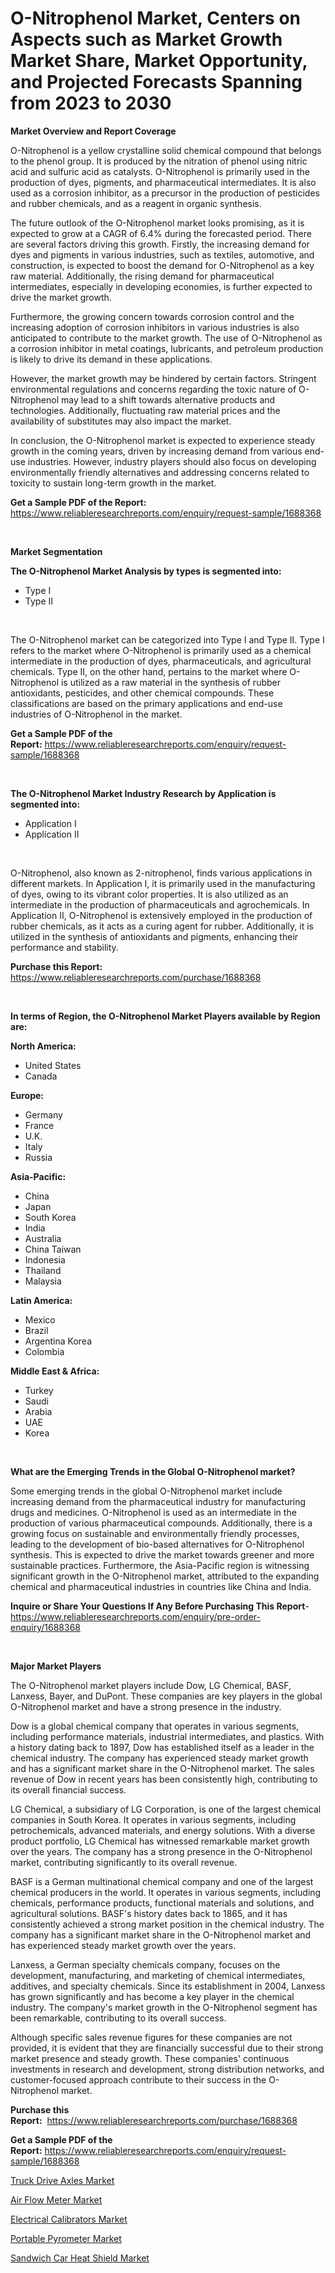 <p><h1>O-Nitrophenol Market, Centers on Aspects such as Market Growth Market Share, Market Opportunity, and Projected Forecasts Spanning from 2023 to 2030</h1></p><p><strong>Market Overview and Report Coverage</strong></p>
<p><p>O-Nitrophenol is a yellow crystalline solid chemical compound that belongs to the phenol group. It is produced by the nitration of phenol using nitric acid and sulfuric acid as catalysts. O-Nitrophenol is primarily used in the production of dyes, pigments, and pharmaceutical intermediates. It is also used as a corrosion inhibitor, as a precursor in the production of pesticides and rubber chemicals, and as a reagent in organic synthesis.</p><p>The future outlook of the O-Nitrophenol market looks promising, as it is expected to grow at a CAGR of 6.4% during the forecasted period. There are several factors driving this growth. Firstly, the increasing demand for dyes and pigments in various industries, such as textiles, automotive, and construction, is expected to boost the demand for O-Nitrophenol as a key raw material. Additionally, the rising demand for pharmaceutical intermediates, especially in developing economies, is further expected to drive the market growth.</p><p>Furthermore, the growing concern towards corrosion control and the increasing adoption of corrosion inhibitors in various industries is also anticipated to contribute to the market growth. The use of O-Nitrophenol as a corrosion inhibitor in metal coatings, lubricants, and petroleum production is likely to drive its demand in these applications.</p><p>However, the market growth may be hindered by certain factors. Stringent environmental regulations and concerns regarding the toxic nature of O-Nitrophenol may lead to a shift towards alternative products and technologies. Additionally, fluctuating raw material prices and the availability of substitutes may also impact the market.</p><p>In conclusion, the O-Nitrophenol market is expected to experience steady growth in the coming years, driven by increasing demand from various end-use industries. However, industry players should also focus on developing environmentally friendly alternatives and addressing concerns related to toxicity to sustain long-term growth in the market.</p></p>
<p><strong>Get a Sample PDF of the Report:</strong> <a href="https://www.reliableresearchreports.com/enquiry/request-sample/1688368">https://www.reliableresearchreports.com/enquiry/request-sample/1688368</a></p>
<p>&nbsp;</p>
<p><strong>Market Segmentation</strong></p>
<p><strong>The O-Nitrophenol Market Analysis by types is segmented into:</strong></p>
<p><ul><li>Type I</li><li>Type II</li></ul></p>
<p>&nbsp;</p>
<p><p>The O-Nitrophenol market can be categorized into Type I and Type II. Type I refers to the market where O-Nitrophenol is primarily used as a chemical intermediate in the production of dyes, pharmaceuticals, and agricultural chemicals. Type II, on the other hand, pertains to the market where O-Nitrophenol is utilized as a raw material in the synthesis of rubber antioxidants, pesticides, and other chemical compounds. These classifications are based on the primary applications and end-use industries of O-Nitrophenol in the market.</p></p>
<p><strong>Get a Sample PDF of the Report:</strong>&nbsp;<a href="https://www.reliableresearchreports.com/enquiry/request-sample/1688368">https://www.reliableresearchreports.com/enquiry/request-sample/1688368</a></p>
<p>&nbsp;</p>
<p><strong>The O-Nitrophenol Market Industry Research by Application is segmented into:</strong></p>
<p><ul><li>Application I</li><li>Application II</li></ul></p>
<p>&nbsp;</p>
<p><p>O-Nitrophenol, also known as 2-nitrophenol, finds various applications in different markets. In Application I, it is primarily used in the manufacturing of dyes, owing to its vibrant color properties. It is also utilized as an intermediate in the production of pharmaceuticals and agrochemicals. In Application II, O-Nitrophenol is extensively employed in the production of rubber chemicals, as it acts as a curing agent for rubber. Additionally, it is utilized in the synthesis of antioxidants and pigments, enhancing their performance and stability.</p></p>
<p><strong>Purchase this Report:</strong>&nbsp; <a href="https://www.reliableresearchreports.com/purchase/1688368">https://www.reliableresearchreports.com/purchase/1688368</a></p>
<p>&nbsp;</p>
<p><strong>In terms of Region, the O-Nitrophenol Market Players available by Region are:</strong></p>
<p>
    <p> <strong> North America: </strong>
        <ul>
            <li>United States</li>
            <li>Canada</li>
        </ul>
        </p> 
    <p> <strong> Europe: </strong>
        <ul>
            <li>Germany</li>
            <li>France</li>
            <li>U.K.</li>
            <li>Italy</li>
            <li>Russia</li>
        </ul>
        </p> 
    <p> <strong> Asia-Pacific: </strong>
        <ul>
            <li>China</li>
            <li>Japan</li>
            <li>South Korea</li>
            <li>India</li>
            <li>Australia</li>
            <li>China Taiwan</li>
            <li>Indonesia</li>
            <li>Thailand</li>
            <li>Malaysia</li>
        </ul>
        </p> 
    <p> <strong> Latin America: </strong>
        <ul>
            <li>Mexico</li>
            <li>Brazil</li>
            <li>Argentina Korea</li>
            <li>Colombia</li>
        </ul>
        </p> 
    <p> <strong> Middle East & Africa: </strong>
        <ul>
            <li>Turkey</li>
            <li>Saudi</li>
            <li>Arabia</li>
            <li>UAE</li>
            <li>Korea</li>
        </ul>
    </p>
    </p>
<p>&nbsp;</p>
<p><strong>What are the Emerging Trends in the Global O-Nitrophenol market?</strong></p>
<p><p>Some emerging trends in the global O-Nitrophenol market include increasing demand from the pharmaceutical industry for manufacturing drugs and medicines. O-Nitrophenol is used as an intermediate in the production of various pharmaceutical compounds. Additionally, there is a growing focus on sustainable and environmentally friendly processes, leading to the development of bio-based alternatives for O-Nitrophenol synthesis. This is expected to drive the market towards greener and more sustainable practices. Furthermore, the Asia-Pacific region is witnessing significant growth in the O-Nitrophenol market, attributed to the expanding chemical and pharmaceutical industries in countries like China and India.</p></p>
<p><strong>Inquire or Share Your Questions If Any Before Purchasing This Report</strong>- <a href="https://www.reliableresearchreports.com/enquiry/pre-order-enquiry/1688368">https://www.reliableresearchreports.com/enquiry/pre-order-enquiry/1688368</a></p>
<p>&nbsp;</p>
<p><strong>Major Market Players</strong></p>
<p><p>The O-Nitrophenol market players include Dow, LG Chemical, BASF, Lanxess, Bayer, and DuPont. These companies are key players in the global O-Nitrophenol market and have a strong presence in the industry.</p><p>Dow is a global chemical company that operates in various segments, including performance materials, industrial intermediates, and plastics. With a history dating back to 1897, Dow has established itself as a leader in the chemical industry. The company has experienced steady market growth and has a significant market share in the O-Nitrophenol market. The sales revenue of Dow in recent years has been consistently high, contributing to its overall financial success.</p><p>LG Chemical, a subsidiary of LG Corporation, is one of the largest chemical companies in South Korea. It operates in various segments, including petrochemicals, advanced materials, and energy solutions. With a diverse product portfolio, LG Chemical has witnessed remarkable market growth over the years. The company has a strong presence in the O-Nitrophenol market, contributing significantly to its overall revenue.</p><p>BASF is a German multinational chemical company and one of the largest chemical producers in the world. It operates in various segments, including chemicals, performance products, functional materials and solutions, and agricultural solutions. BASF's history dates back to 1865, and it has consistently achieved a strong market position in the chemical industry. The company has a significant market share in the O-Nitrophenol market and has experienced steady market growth over the years.</p><p>Lanxess, a German specialty chemicals company, focuses on the development, manufacturing, and marketing of chemical intermediates, additives, and specialty chemicals. Since its establishment in 2004, Lanxess has grown significantly and has become a key player in the chemical industry. The company's market growth in the O-Nitrophenol segment has been remarkable, contributing to its overall success.</p><p>Although specific sales revenue figures for these companies are not provided, it is evident that they are financially successful due to their strong market presence and steady growth. These companies' continuous investments in research and development, strong distribution networks, and customer-focused approach contribute to their success in the O-Nitrophenol market.</p></p>
<p><strong>Purchase this Report:</strong>&nbsp;&nbsp;<a href="https://www.reliableresearchreports.com/purchase/1688368">https://www.reliableresearchreports.com/purchase/1688368</a></p>
<p></p>
<p><strong>Get a Sample PDF of the Report:</strong>&nbsp;<a href="https://www.reliableresearchreports.com/enquiry/request-sample/1688368">https://www.reliableresearchreports.com/enquiry/request-sample/1688368</a></p>
<p><p><a href="https://medium.com/@rosaleekoss/truck-drive-axles-market-comprehensive-assessment-by-type-application-and-geography-2c5726d6be33">Truck Drive Axles Market</a></p><p><a href="https://www.linkedin.com/pulse/air-flow-meter-market-size-share-amp-trends-analysis-report/">Air Flow Meter Market</a></p><p><a href="https://www.linkedin.com/pulse/electricalnbspcalibrators-market-share-amp-new-trends-analysis/">Electrical Calibrators Market</a></p><p><a href="https://www.linkedin.com/pulse/portable-pyrometer-market-size-2023-2030-global-industrial/">Portable Pyrometer Market</a></p><p><a href="https://medium.com/@bethhermann2023/sandwich-car-heat-shield-market-trends-forecast-and-competitive-analysis-to-2030-583217fc5bb6">Sandwich Car Heat Shield Market</a></p></p>